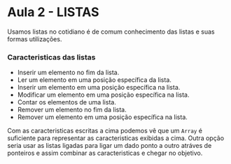 # Aula 2 - LISTAS 
Usamos listas no cotidiano é de comum conhecimento das listas e suas formas utilizações. 

### Caracteristicas das listas 

* Inserir um elemento no fim da lista.
* Ler um elemento em uma posição específica da lista.
* Inserir um elemento em uma posição específica na lista.
* Modificar um elemento em uma posição específica na lista.
* Contar os elementos de uma lista.
* Remover um elemento no fim da lista.
* Remover um elemento em uma posição específica na lista.

Com as caracteristicas escritas a cima podemos vê que um ```Array``` é suficiente para representar as caracteristicas exibidas a cima. Outra opção seria usar as listas ligadas para ligar um dado ponto a outro atráves de ponteiros e assim combinar as caracteristicas e chegar no objetivo.